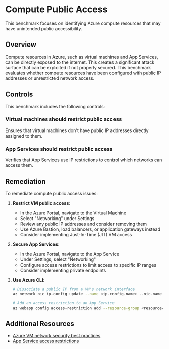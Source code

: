 # Compute Public Access

This benchmark focuses on identifying Azure compute resources that may have unintended public accessibility.

## Overview

Compute resources in Azure, such as virtual machines and App Services, can be directly exposed to the internet. This creates a significant attack surface that can be exploited if not properly secured. This benchmark evaluates whether compute resources have been configured with public IP addresses or unrestricted network access.

## Controls

This benchmark includes the following controls:

### Virtual machines should restrict public access
Ensures that virtual machines don't have public IP addresses directly assigned to them.

### App Services should restrict public access
Verifies that App Services use IP restrictions to control which networks can access them.

## Remediation

To remediate compute public access issues:

1. **Restrict VM public access**:
   - In the Azure Portal, navigate to the Virtual Machine
   - Select "Networking" under Settings
   - Review any public IP addresses and consider removing them
   - Use Azure Bastion, load balancers, or application gateways instead
   - Consider implementing Just-In-Time (JIT) VM access

2. **Secure App Services**:
   - In the Azure Portal, navigate to the App Service
   - Under Settings, select "Networking"
   - Configure access restrictions to limit access to specific IP ranges
   - Consider implementing private endpoints

3. **Use Azure CLI**:
   ```bash
   # Dissociate a public IP from a VM's network interface
   az network nic ip-config update --name <ip-config-name> --nic-name <nic-name> --resource-group <resource-group> --remove publicIpAddress
   
   # Add an access restriction to an App Service
   az webapp config access-restriction add --resource-group <resource-group> --name <app-name> --rule-name <rule-name> --action Allow --ip-address <ip-address>/32 --priority 100
   ```

## Additional Resources

- [Azure VM network security best practices](https://learn.microsoft.com/en-us/azure/security/fundamentals/network-best-practices)
- [App Service access restrictions](https://learn.microsoft.com/en-us/azure/app-service/app-service-ip-restrictions) 